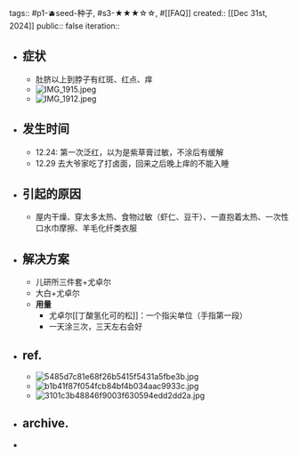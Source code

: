 tags::  #p1-🫐seed-种子, #s3-★★★☆☆,  #[[FAQ]]
created:: [[Dec 31st, 2024]] 
public:: false
iteration::

- ## 症状
	- 肚脐以上到脖子有红斑、红点、痒
	- ![IMG_1915.jpeg](../assets/IMG_1915_1735626604042_0.jpeg)
	- ![IMG_1912.jpeg](../assets/IMG_1912_1735626613947_0.jpeg)
- ## 发生时间
	- 12.24: 第一次泛红，以为是紫草膏过敏，不涂后有缓解
	- 12.29 去大爷家吃了打卤面，回来之后晚上痒的不能入睡
- ## 引起的原因
	- 屋内干燥、穿太多太热、食物过敏（虾仁、豆干）、一直抱着太热、一次性口水巾摩擦、羊毛化纤类衣服
- ## 解决方案
	- 儿研所三件套+尤卓尔
	- 大白+尤卓尔
	- **用量**
		- 尤卓尔[[丁酸氢化可的松]]：一个指尖单位（手指第一段）
		- 一天涂三次，三天左右会好
- ## ref.
	- ![5485d7c81e68f26b5415f5431a5fbe3b.jpg](../assets/5485d7c81e68f26b5415f5431a5fbe3b_1735626952510_0.jpg)
	- ![b1b41f87f054fcb84bf4b034aac9933c.jpg](../assets/b1b41f87f054fcb84bf4b034aac9933c_1735626976658_0.jpg)
	- ![3101c3b48846f9003f630594edd2dd2a.jpg](../assets/3101c3b48846f9003f630594edd2dd2a_1735626983519_0.jpg)
- ## archive.
-